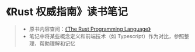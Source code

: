 # 《Rust 权威指南》读书笔记

> * 原书内容查阅：[《The Rust Programming Language》](https://doc.rust-lang.org/book/)
> * 笔记中将某些概念定义和前端技术（如 Typescript）作为对比，参照整理，帮助理解和记忆
